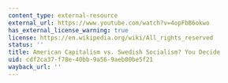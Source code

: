 ```yaml
---
content_type: external-resource
external_url: https://www.youtube.com/watch?v=4opFbB6okwo
has_external_license_warning: true
license: https://en.wikipedia.org/wiki/All_rights_reserved
status: ''
title: American Capitalism vs. Swedish Socialism? You Decide
uid: cdf2ca37-f78e-40bb-9a56-9aeb00be5f21
wayback_url: ''
---
```

